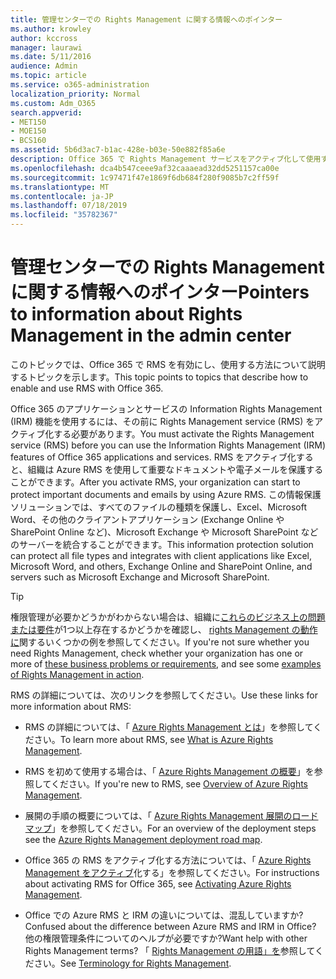 ```yaml
---
title: 管理センターでの Rights Management に関する情報へのポインター
ms.author: krowley
author: kccross
manager: laurawi
ms.date: 5/11/2016
audience: Admin
ms.topic: article
ms.service: o365-administration
localization_priority: Normal
ms.custom: Adm_O365
search.appverid:
- MET150
- MOE150
- BCS160
ms.assetid: 5b6d3ac7-b1ac-428e-b03e-50e882f85a6e
description: Office 365 で Rights Management サービスをアクティブ化して使用する方法について説明するトピックへのリンクを示します。
ms.openlocfilehash: dca4b547ceee9af32caaaead32dd5251157ca00e
ms.sourcegitcommit: 1c97471f47e1869f6db684f280f9085b7c2ff59f
ms.translationtype: MT
ms.contentlocale: ja-JP
ms.lasthandoff: 07/18/2019
ms.locfileid: "35782367"
---
```

# <a name="pointers-to-information-about-rights-management-in-the-admin-center"></a><span data-ttu-id="b2d16-103">管理センターでの Rights Management に関する情報へのポインター</span><span class="sxs-lookup"><span data-stu-id="b2d16-103">Pointers to information about Rights Management in the admin center</span></span>

<span data-ttu-id="b2d16-104">このトピックでは、Office 365 で RMS を有効にし、使用する方法について説明するトピックを示します。</span><span class="sxs-lookup"><span data-stu-id="b2d16-104">This topic points to topics that describe how to enable and use RMS with Office 365.</span></span>
  
<span data-ttu-id="b2d16-105">Office 365 のアプリケーションとサービスの Information Rights Management (IRM) 機能を使用するには、その前に Rights Management service (RMS) をアクティブ化する必要があります。</span><span class="sxs-lookup"><span data-stu-id="b2d16-105">You must activate the Rights Management service (RMS) before you can use the Information Rights Management (IRM) features of Office 365 applications and services.</span></span> <span data-ttu-id="b2d16-106">RMS をアクティブ化すると、組織は Azure RMS を使用して重要なドキュメントや電子メールを保護することができます。</span><span class="sxs-lookup"><span data-stu-id="b2d16-106">After you activate RMS, your organization can start to protect important documents and emails by using Azure RMS.</span></span> <span data-ttu-id="b2d16-107">この情報保護ソリューションでは、すべてのファイルの種類を保護し、Excel、Microsoft Word、その他のクライアントアプリケーション (Exchange Online や SharePoint Online など)、Microsoft Exchange や Microsoft SharePoint などのサーバーを統合することができます。</span><span class="sxs-lookup"><span data-stu-id="b2d16-107">This information protection solution can protect all file types and integrates with client applications like Excel, Microsoft Word, and others, Exchange Online and SharePoint Online, and servers such as Microsoft Exchange and Microsoft SharePoint.</span></span>
  
> [!TIP]
> <span data-ttu-id="b2d16-108">権限管理が必要かどうかがわからない場合は、組織に[これらのビジネス上の問題または要件](https://docs.microsoft.com/rights-management/understand-explore/azure-rms-problems-it-solves)が1つ以上存在するかどうかを確認し、 [rights Management の動作に](https://docs.microsoft.com/rights-management/understand-explore/what-admins-users-see)関するいくつかの例を参照してください。</span><span class="sxs-lookup"><span data-stu-id="b2d16-108">If you're not sure whether you need Rights Management, check whether your organization has one or more of [these business problems or requirements](https://docs.microsoft.com/rights-management/understand-explore/azure-rms-problems-it-solves), and see some [examples of Rights Management in action](https://docs.microsoft.com/rights-management/understand-explore/what-admins-users-see).</span></span> 
  
<span data-ttu-id="b2d16-109">RMS の詳細については、次のリンクを参照してください。</span><span class="sxs-lookup"><span data-stu-id="b2d16-109">Use these links for more information about RMS:</span></span>
  
- <span data-ttu-id="b2d16-110">RMS の詳細については、「 [Azure Rights Management とは](https://docs.microsoft.com/rights-management/understand-explore/what-is-azure-rms)」を参照してください。</span><span class="sxs-lookup"><span data-stu-id="b2d16-110">To learn more about RMS, see [What is Azure Rights Management](https://docs.microsoft.com/rights-management/understand-explore/what-is-azure-rms).</span></span>

- <span data-ttu-id="b2d16-111">RMS を初めて使用する場合は、「 [Azure Rights Management の概要](https://docs.microsoft.com/rights-management/understand-explore/azure-rights-management)」を参照してください。</span><span class="sxs-lookup"><span data-stu-id="b2d16-111">If you're new to RMS, see [Overview of Azure Rights Management](https://docs.microsoft.com/rights-management/understand-explore/azure-rights-management).</span></span>

- <span data-ttu-id="b2d16-112">展開の手順の概要については、「 [Azure Rights Management 展開のロードマップ](https://docs.microsoft.com/rights-management/plan-design/deployment-roadmap)」を参照してください。</span><span class="sxs-lookup"><span data-stu-id="b2d16-112">For an overview of the deployment steps see the [Azure Rights Management deployment road map](https://docs.microsoft.com/rights-management/plan-design/deployment-roadmap).</span></span>

- <span data-ttu-id="b2d16-113">Office 365 の RMS をアクティブ化する方法については、「 [Azure Rights Management をアクティブ](https://technet.microsoft.com/library/jj658941.aspx)化する」を参照してください。</span><span class="sxs-lookup"><span data-stu-id="b2d16-113">For instructions about activating RMS for Office 365, see [Activating Azure Rights Management](https://technet.microsoft.com/library/jj658941.aspx).</span></span>

- <span data-ttu-id="b2d16-114">Office での Azure RMS と IRM の違いについては、混乱していますか?</span><span class="sxs-lookup"><span data-stu-id="b2d16-114">Confused about the difference between Azure RMS and IRM in Office?</span></span> <span data-ttu-id="b2d16-115">他の権限管理条件についてのヘルプが必要ですか?</span><span class="sxs-lookup"><span data-stu-id="b2d16-115">Want help with other Rights Management terms?</span></span> <span data-ttu-id="b2d16-116">「 [Rights Management の用語」を](https://technet.microsoft.com/library/dn595132.aspx)参照してください。</span><span class="sxs-lookup"><span data-stu-id="b2d16-116">See [Terminology for Rights Management](https://technet.microsoft.com/library/dn595132.aspx).</span></span>
